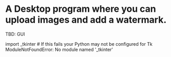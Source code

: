 # A Desktop program where you can upload images and add a watermark.

TBD: GUI

import _tkinter # If this fails your Python may not be configured for Tk
ModuleNotFoundError: No module named '_tkinter'
